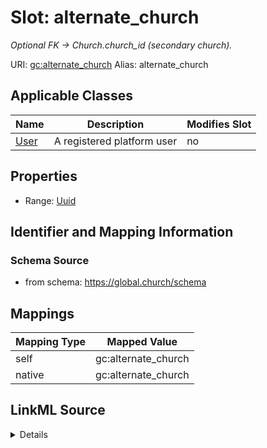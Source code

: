

# Slot: alternate_church 


_Optional FK → Church.church_id (secondary church)._





URI: [gc:alternate_church](https://global.church/schema/alternate_church)
Alias: alternate_church

<!-- no inheritance hierarchy -->





## Applicable Classes

| Name | Description | Modifies Slot |
| --- | --- | --- |
| [User](User.md) | A registered platform user |  no  |






## Properties

* Range: [Uuid](Uuid.md)




## Identifier and Mapping Information






### Schema Source


* from schema: https://global.church/schema




## Mappings

| Mapping Type | Mapped Value |
| ---  | ---  |
| self | gc:alternate_church |
| native | gc:alternate_church |




## LinkML Source

<details>
```yaml
name: alternate_church
description: Optional FK → Church.church_id (secondary church).
from_schema: https://global.church/schema
rank: 1000
alias: alternate_church
domain_of:
- User
range: uuid

```
</details>